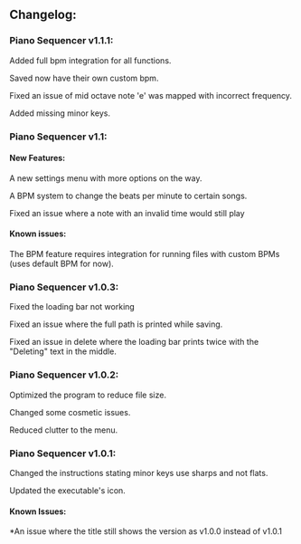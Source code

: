 ## Changelog:

### Piano Sequencer v1.1.1:

Added full bpm integration for all functions.

Saved now have their own custom bpm.

Fixed an issue of mid octave note 'e' was mapped with incorrect frequency.

Added missing minor keys.

### Piano Sequencer v1.1:

#### New Features:

A new settings menu with more options on the way.

A BPM system to change the beats per minute to certain songs.

Fixed an issue where a note with an invalid time would still play

#### Known issues:

The BPM feature requires integration for running files with custom BPMs (uses default BPM for now).

### Piano Sequencer v1.0.3:

Fixed the loading bar not working

Fixed an issue where the full path is printed while saving.

Fixed an issue in delete where the loading bar prints twice with the "Deleting" text in the middle.

### Piano Sequencer v1.0.2:

Optimized the program to reduce file size.

Changed some cosmetic issues.

Reduced clutter to the menu.

### Piano Sequencer v1.0.1:

Changed the instructions stating minor keys use sharps and not flats.

Updated the executable's icon.

#### Known Issues:

*An issue where the title still shows the version as v1.0.0 instead of v1.0.1
